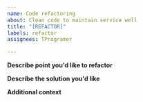 ```yaml
---
name: Code refactoring
about: Clean code to maintain service well
title: "[REFACTOR]"
labels: refactor
assignees: TProgramer

---
```


**Describe point you'd like to refactor**


**Describe the solution you'd like**


**Additional context**
